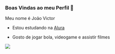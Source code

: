 ### Boas Vindas ao meu Perfil 🤠

Meu nome é João Victor

- Estou estudando na [Alura](https://www.alura.com.br)

- Gosto de jogar bola, videogame e assistir filmes

![](https://media.tenor.com/KzRk6gKYpfMAAAAi/cat.gif)
